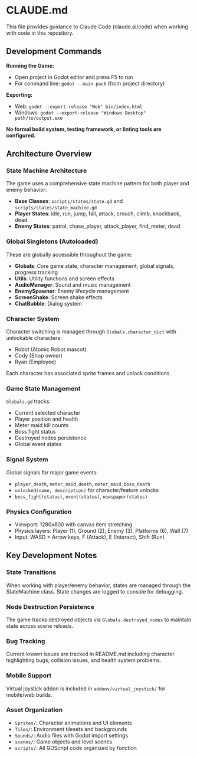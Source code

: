 # CLAUDE.md

This file provides guidance to Claude Code (claude.ai/code) when working with code in this repository.

## Development Commands

**Running the Game:**
- Open project in Godot editor and press F5 to run
- For command line: `godot --main-pack` (from project directory)

**Exporting:**
- Web: `godot --export-release "Web" bin/index.html`
- Windows: `godot --export-release "Windows Desktop" path/to/output.exe`

**No formal build system, testing framework, or linting tools are configured.**

## Architecture Overview

### State Machine Architecture
The game uses a comprehensive state machine pattern for both player and enemy behavior:

- **Base Classes**: `scripts/states/state.gd` and `scripts/states/state_machine.gd`
- **Player States**: idle, run, jump, fall, attack, crouch, climb, knockback, dead
- **Enemy States**: patrol, chase_player, attack_player, find_meter, dead

### Global Singletons (Autoloaded)
These are globally accessible throughout the game:

- **Globals**: Core game state, character management, global signals, progress tracking
- **Utils**: Utility functions and screen effects
- **AudioManager**: Sound and music management
- **EnemySpawner**: Enemy lifecycle management
- **ScreenShake**: Screen shake effects
- **ChatBubble**: Dialog system

### Character System
Character switching is managed through `Globals.character_dict` with unlockable characters:
- Robot (Atomic Robot mascot)
- Cody (Shop owner) 
- Ryan (Employee)

Each character has associated sprite frames and unlock conditions.

### Game State Management
`Globals.gd` tracks:
- Current selected character
- Player position and health
- Meter maid kill counts
- Boss fight status
- Destroyed nodes persistence
- Global event states

### Signal System
Global signals for major game events:
- `player_death`, `meter_maid_death`, `meter_maid_boss_death`
- `unlocked(name, description)` for character/feature unlocks
- `boss_fight(status)`, `event(status)`, `newspaper(status)`

### Physics Configuration
- Viewport: 1280x800 with canvas item stretching
- Physics layers: Player (1), Ground (2), Enemy (3), Platforms (6), Wall (7)
- Input: WASD + Arrow keys, F (Attack), E (Interact), Shift (Run)

## Key Development Notes

### State Transitions
When working with player/enemy behavior, states are managed through the StateMachine class. State changes are logged to console for debugging.

### Node Destruction Persistence
The game tracks destroyed objects via `Globals.destroyed_nodes` to maintain state across scene reloads.

### Bug Tracking
Current known issues are tracked in README.md including character highlighting bugs, collision issues, and health system problems.

### Mobile Support
Virtual joystick addon is included in `addons/virtual_joystick/` for mobile/web builds.

### Asset Organization
- `Sprites/`: Character animations and UI elements
- `Tiles/`: Environment tilesets and backgrounds  
- `Sounds/`: Audio files with Godot import settings
- `scenes/`: Game objects and level scenes
- `scripts/`: All GDScript code organized by function